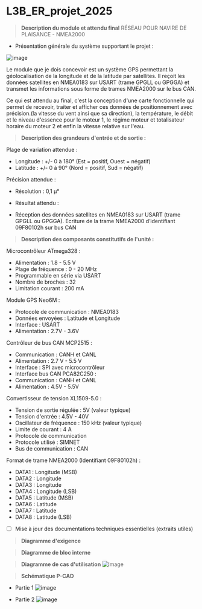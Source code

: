 # L3B_ER_projet_2025

> **Description du module et attendu final**
> RÉSEAU POUR NAVIRE DE PLAISANCE - NMEA2000
- Présentation générale du système supportant le projet :
  
![image](https://github.com/user-attachments/assets/eb1aaab5-a327-41bb-a704-3360e9b9ff27)

Le module que je dois concevoir est un système GPS permettant la géolocalisation de la longitude et de la latitude par satellites. Il reçoit les données satellites en NMEA0183 sur USART (trame GPGLL ou GPGGA) et transmet les informations sous forme de trames NMEA2000 sur le bus CAN.

Ce qui est attendu au final, c'est la conception d'une carte fonctionnelle qui permet de recevoir, traiter et afficher ces données de positionnement avec précision.(la vitesse du vent ainsi que sa direction), la température, le débit et le niveau d'essence pour le moteur 1, le régime moteur et totalisateur horaire du moteur 2 et enfin la vitesse relative sur l'eau.

> **Description des grandeurs d'entrée et de sortie :**
   
Plage de variation attendue :

- Longitude : +/- 0 à 180° (Est = positif, Ouest = négatif)
- Latitude : +/- 0 à 90° (Nord = positif, Sud = négatif)

Précision attendue :

- Résolution : 0,1 µ°

- Résultat attendu :

- Réception des données satellites en NMEA0183 sur USART (trame GPGLL ou GPGGA).
Ecriture de la trame NMEA2000 d’identifiant 09F80102h sur bus CAN

> **Description des composants constitutifs de l'unité :**
  
 Microcontrôleur ATmega328 :

- Alimentation : 1.8 - 5.5 V
- Plage de fréquence : 0 - 20 MHz
- Programmable en série via USART
- Nombre de broches : 32
- Limitation courant : 200 mA

Module GPS Neo6M :

- Protocole de communication : NMEA0183
- Données envoyées : Latitude et Longitude
- Interface : USART
- Alimentation : 2.7V - 3.6V

Contrôleur de bus CAN MCP2515 :

- Communication : CANH et CANL
- Alimentation : 2.7 V - 5.5 V
- Interface : SPI avec microcontrôleur
- Interface bus CAN PCA82C250 :
- Communication : CANH et CANL
- Alimentation : 4.5V - 5.5V

Convertisseur de tension XL1509-5.0 :

- Tension de sortie régulée : 5V (valeur typique)
- Tension d'entrée : 4.5V - 40V
- Oscillateur de fréquence : 150 kHz (valeur typique)
- Limite de courant : 4 A
- Protocole de communication
- Protocole utilisé : SIMNET
- Bus de communication : CAN

Format de trame NMEA2000 (Identifiant 09F80102h) :

- DATA1 : Longitude (MSB)
- DATA2 : Longitude
- DATA3 : Longitude
- DATA4 : Longitude (LSB)
- DATA5 : Latitude (MSB)
- DATA6 : Latitude
- DATA7 : Latitude
- DATA8 : Latitude (LSB)

- [ ] Mise à jour des documentations techniques essentielles (extraits utiles)

> **Diagramme d'exigence**

> **Diagramme de bloc interne**

> **Diagramme de cas d'utilisation**
![image](https://github.com/user-attachments/assets/57e4b718-a6c9-4e45-8e93-19d325f6bf5b)

> **Schématique P-CAD**

- Partie 1
![image](https://github.com/user-attachments/assets/e85184da-400b-4dba-9602-42e66f87f6fe)

- Partie 2
![image](https://github.com/user-attachments/assets/74fd0438-d3c1-4b25-9147-296a4d46cacd)



